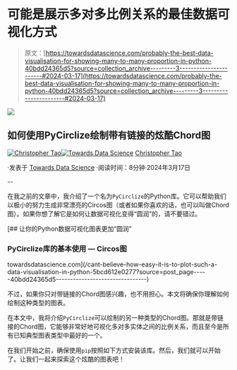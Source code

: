 # 可能是展示多对多比例关系的最佳数据可视化方式

> 原文：[https://towardsdatascience.com/probably-the-best-data-visualisation-for-showing-many-to-many-proportion-in-python-40bdd24365d5?source=collection_archive---------3-----------------------#2024-03-17](https://towardsdatascience.com/probably-the-best-data-visualisation-for-showing-many-to-many-proportion-in-python-40bdd24365d5?source=collection_archive---------3-----------------------#2024-03-17)

![](../Images/051f3fb88341c4c17b41f2047b7ee5e1.png)

## 如何使用PyCirclize绘制带有链接的炫酷Chord图

[](https://christophertao.medium.com/?source=post_page---byline--40bdd24365d5--------------------------------)[![Christopher Tao](../Images/bea1e3c81cc62eb28bdba9275d6b326f.png)](https://christophertao.medium.com/?source=post_page---byline--40bdd24365d5--------------------------------)[](https://towardsdatascience.com/?source=post_page---byline--40bdd24365d5--------------------------------)[![Towards Data Science](../Images/a6ff2676ffcc0c7aad8aaf1d79379785.png)](https://towardsdatascience.com/?source=post_page---byline--40bdd24365d5--------------------------------) [Christopher Tao](https://christophertao.medium.com/?source=post_page---byline--40bdd24365d5--------------------------------)

·发表于 [Towards Data Science](https://towardsdatascience.com/?source=post_page---byline--40bdd24365d5--------------------------------) ·阅读时间：8分钟·2024年3月17日

--

在我之前的文章中，我介绍了一个名为`PyCirclize`的Python库。它可以帮助我们以极小的努力生成非常漂亮的Circos图（或者如果你喜欢的话，也可以叫做Chord图）。如果你想了解它是如何让数据可视化变得“圆润”的，请不要错过。

[](/cant-believe-how-easy-it-is-to-plot-such-a-data-visualisation-in-python-5bcd612e0277?source=post_page-----40bdd24365d5--------------------------------) [## 让你的Python数据可视化图表更加“圆润”

### PyCirclize库的基本使用 — Circos图

towardsdatascience.com](/cant-believe-how-easy-it-is-to-plot-such-a-data-visualisation-in-python-5bcd612e0277?source=post_page-----40bdd24365d5--------------------------------)

不过，如果你只对带链接的Chord图感兴趣，也不用担心。本文将确保你理解如何绘制这种类型的图表。

在本文中，我将介绍`PyCirclize`可以绘制的另一种类型的Chord图。那就是带链接的Chord图，它能够非常好地可视化多对多实体之间的比例关系，而且至今是所有已知典型图表类型中最好的一个。

在我们开始之前，确保使用`pip`按照如下方式安装该库。然后，我们就可以开始了。让我们一起来探索这个炫酷的图表吧！
